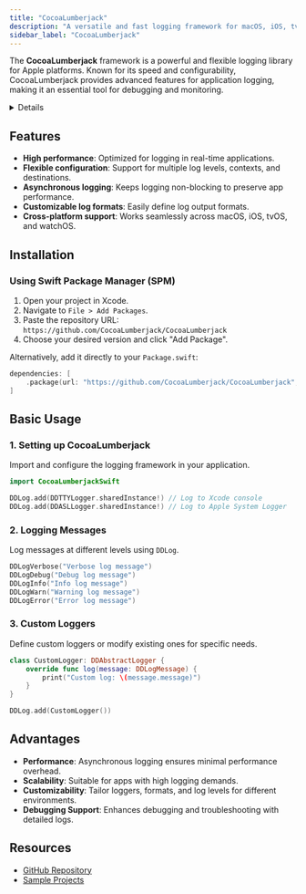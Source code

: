 ```yaml
---
title: "CocoaLumberjack"
description: "A versatile and fast logging framework for macOS, iOS, tvOS, and watchOS."
sidebar_label: "CocoaLumberjack"
---
```


The **CocoaLumberjack** framework is a powerful and flexible logging library for Apple platforms. Known for its speed and configurability, CocoaLumberjack provides advanced features for application logging, making it an essential tool for debugging and monitoring.

<details>

**Repository URL:** [CocoaLumberjack on GitHub](https://github.com/CocoaLumberjack/CocoaLumberjack)

**Documentation:** [Official Documentation](https://github.com/CocoaLumberjack/CocoaLumberjack/blob/master/README.md)

**Authors:** CocoaLumberjack Team

**Tags:**  
`logging`, `debugging`, `performance`, `iOS`, `macOS`, `tvOS`, `watchOS`

</details>

## Features
- **High performance**: Optimized for logging in real-time applications.
- **Flexible configuration**: Support for multiple log levels, contexts, and destinations.
- **Asynchronous logging**: Keeps logging non-blocking to preserve app performance.
- **Customizable log formats**: Easily define log output formats.
- **Cross-platform support**: Works seamlessly across macOS, iOS, tvOS, and watchOS.

## Installation

### Using Swift Package Manager (SPM)

1. Open your project in Xcode.
2. Navigate to `File > Add Packages`.
3. Paste the repository URL:  
   `https://github.com/CocoaLumberjack/CocoaLumberjack`
4. Choose your desired version and click "Add Package".

Alternatively, add it directly to your `Package.swift`:

```swift
dependencies: [
    .package(url: "https://github.com/CocoaLumberjack/CocoaLumberjack", from: "3.8.0")
]
```

## Basic Usage

### 1. **Setting up CocoaLumberjack**
Import and configure the logging framework in your application.

```swift
import CocoaLumberjackSwift

DDLog.add(DDTTYLogger.sharedInstance!) // Log to Xcode console
DDLog.add(DDASLLogger.sharedInstance!) // Log to Apple System Logger
```

### 2. **Logging Messages**
Log messages at different levels using `DDLog`.

```swift
DDLogVerbose("Verbose log message")
DDLogDebug("Debug log message")
DDLogInfo("Info log message")
DDLogWarn("Warning log message")
DDLogError("Error log message")
```

### 3. **Custom Loggers**
Define custom loggers or modify existing ones for specific needs.

```swift
class CustomLogger: DDAbstractLogger {
    override func log(message: DDLogMessage) {
        print("Custom log: \(message.message)")
    }
}

DDLog.add(CustomLogger())
```

## Advantages
- **Performance**: Asynchronous logging ensures minimal performance overhead.
- **Scalability**: Suitable for apps with high logging demands.
- **Customizability**: Tailor loggers, formats, and log levels for different environments.
- **Debugging Support**: Enhances debugging and troubleshooting with detailed logs.

## Resources
- [GitHub Repository](https://github.com/CocoaLumberjack/CocoaLumberjack)
- [Sample Projects](https://github.com/CocoaLumberjack/CocoaLumberjack/tree/master/Examples)

<LinkCard title="Explore CocoaLumberjack" href="https://github.com/CocoaLumberjack/CocoaLumberjack" />
